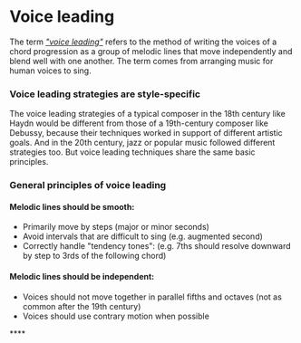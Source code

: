 # Voice leading

The term [_"voice leading"_](https://en.wikipedia.org/wiki/Voice_leading) refers to the method of writing the voices of a chord progression as a group of melodic lines that move independently and blend well with one another. The term comes from arranging music for human voices to sing.

### **Voice leading strategies are style-specific**

The voice leading strategies of a typical composer in the 18th century like Haydn would be different from those of a 19th-century composer like Debussy, because their techniques worked in support of different artistic goals. And in the 20th century, jazz or popular music followed different strategies too. But voice leading techniques share the same basic principles.

### General principles of voice leading

#### Melodic lines should be smooth:

* Primarily move by steps \(major or minor seconds\)
* Avoid intervals that are difficult to sing \(e.g. augmented second\)
* Correctly handle "tendency tones": \(e.g. 7ths should resolve downward by step to 3rds of the following chord\)

#### Melodic lines should be independent:

* Voices should not move together in parallel fifths and octaves \(not as common after the 19th century\)
* Voices should use contrary motion when possible

\*\*\*\*



